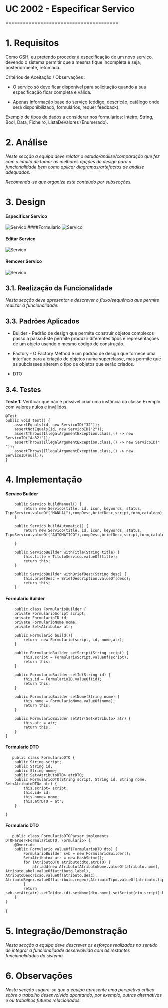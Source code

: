 # UC 2002 -  Especificar Servico
=======================================


# 1. Requisitos

Como GSH, eu pretendo proceder à especificação de um novo serviço, devendo o sistema permitir que a mesma fique incompleta e seja, posteriormente, retomada.

Critérios de Aceitação / Observações :

- O serviço só deve ficar disponivel para solicitação quando a sua especificação ficar completa e válida.

- Apenas informação base do serviço (código, descrição, catálogo onde será disponibilizado, formulários, requer feedback).

Exemplo de tipos de dados a considerar nos formulários: Inteiro, String, Bool, Data, Ficheiro, ListaDeValores (Enumerado).



# 2. Análise

*Neste secção a equipa deve relatar o estudo/análise/comparação que fez com o intuito de tomar as melhores opções de design para a funcionalidade bem como aplicar diagramas/artefactos de análise adequados.*

*Recomenda-se que organize este conteúdo por subsecções.*

# 3. Design

#### Especificar Servico
![Servico](UC9-Especificarserviço.svg)
####Formulario
![Servico](Formulario.svg)
#### Editar Servico

![Servico](editarServico.svg)
#### Remover Servico

![Servico](RemoverServico.svg)

## 3.1. Realização da Funcionalidade

*Nesta secção deve apresentar e descrever o fluxo/sequência que permite realizar a funcionalidade.*

## 3.3. Padrões Aplicados

- Builder - Padrão de design que permite construir objetos complexos passo a passo.Este permite produzir diferentes tipos e representações de um objeto usando o mesmo código de construção.

- Factory - O Factory Method é um padrão de design que fornece uma interface para a criação de objetos numa superclasse, mas permite que as subclasses alterem o tipo de objetos que serão criados.

- DTO

## 3.4. Testes 


**Teste 1:** Verificar que não é possível criar uma instância da classe Exemplo com valores nulos e inválidos.

	@Test
    public void test() {
        assertEquals(id, new ServicoID("32"));
        assertNotEquals(id, new ServicoID("2"));
        assertThrows(IllegalArgumentException.class,() -> new ServicoID("Aa32!"));
        assertThrows(IllegalArgumentException.class,() -> new ServicoID(" "));
        assertThrows(IllegalArgumentException.class,() -> new ServicoID(null));
    }

# 4. Implementação

#### Servico Builder
```
    public Servico buildManual() {
        return new Servico(title, id, icon, keywords, status, TipoServico.valueOf("MANUAL"),compDesc,briefDesc,script,form,catalogo);
    }

    public Servico buildAutomatic() {
        return new Servico(title, id, icon, keywords, status, TipoServico.valueOf("AUTOMATICO"),compDesc,briefDesc,script,form,catalogo);

    }

    public ServicoBuilder withTitle(String title) {
        this.title = TituloServico.valueOf(title);
        return this;
    }

    public ServicoBuilder withBriefDesc(String desc) {
        this.briefDesc = BriefDescription.valueOf(desc);
        return this;
    }
```
#### Formulario Builder
```
    public class FormularioBuilder {
    private FormularioScript script;
    private FormularioID id;
    private FormularioNome nome;
    private Set<Atributo> atr;

    public Formulario build(){
        return  new Formulario(script, id, nome,atr);
    }

    public FormularioBuilder setScript(String script) {
        this.script = FormularioScript.valueOf(script);
        return this;
    }

    public FormularioBuilder setId(String id) {
        this.id = FormularioID.valueOf(id);
        return this;
    }

    public FormularioBuilder setNome(String nome) {
        this.nome = FormularioNome.valueOf(nome);
        return this;
    }

    public FormularioBuilder setAtr(Set<Atributo> atr) {
        this.atr = atr;
        return this;
    }
}
```
#### Formulario DTO
```
   public class FormularioDTO {
    public String script;
    public String id;
    public String nome;
    public Set<AtributoDTO> atrDTO;
    public FormularioDTO(String script, String id, String nome, Set<AtributoDTO> atr) {
        this.script= script;
        this.id= id;
        this.nome= nome;
        this.atrDTO = atr;
    }

}

```
#### Formulario DTO
```
   public class FormularioDTOParser implements DTOParser<FormularioDTO, Formulario> {
    @Override
    public Formulario valueOf(FormularioDTO dto) {
        FormularioBuilder svb = new FormularioBuilder();
        Set<Atributo> atr = new HashSet<>();
        for (AtributoDTO atributo:dto.atrDTO) {
            atr.add(new Atributo(AtributoNome.valueOf(atributo.nome), AtributoLabel.valueOf(atributo.label), AtributoDescricao.valueOf(atributo.desc), AtributoRegex.valueOf(atributo.regex),AtributoTipo.valueOf(atributo.tipo),AtributoID.valueOf(atributo.id)));
        }
        return svb.setAtr(atr).setId(dto.id).setNome(dto.nome).setScript(dto.script).build();
    }
}
```

}

# 5. Integração/Demonstração

*Nesta secção a equipa deve descrever os esforços realizados no sentido de integrar a funcionalidade desenvolvida com as restantes funcionalidades do sistema.*

# 6. Observações

*Nesta secção sugere-se que a equipa apresente uma perspetiva critica sobre o trabalho desenvolvido apontando, por exemplo, outras alternativas e ou trabalhos futuros relacionados.*




